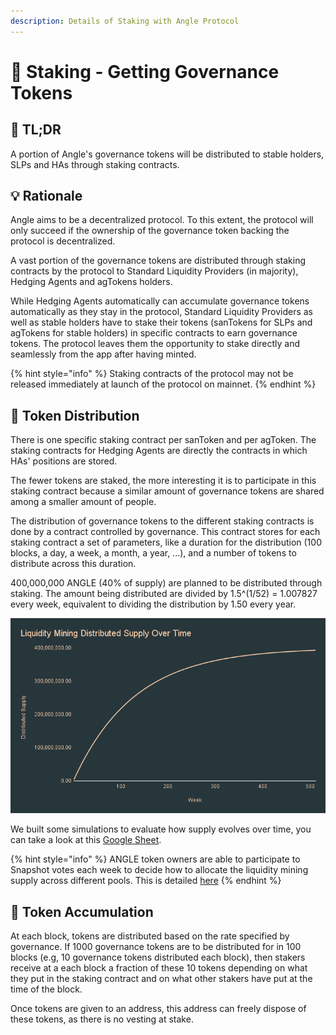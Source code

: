 ```yaml
---
description: Details of Staking with Angle Protocol
---
```


# 🎁 Staking - Getting Governance Tokens

## 🔎 TL;DR

A portion of Angle's governance tokens will be distributed to stable holders, SLPs and HAs through staking contracts.

## 💡 Rationale

Angle aims to be a decentralized protocol. To this extent, the protocol will only succeed if the ownership of the governance token backing the protocol is decentralized.

A vast portion of the governance tokens are distributed through staking contracts by the protocol to Standard Liquidity Providers (in majority), Hedging Agents and agTokens holders.

While Hedging Agents automatically can accumulate governance tokens automatically as they stay in the protocol, Standard Liquidity Providers as well as stable holders have to stake their tokens (sanTokens for SLPs and agTokens for stable holders) in specific contracts to earn governance tokens. The protocol leaves them the opportunity to stake directly and seamlessly from the app after having minted.

{% hint style="info" %}
Staking contracts of the protocol may not be released immediately at launch of the protocol on mainnet.
{% endhint %}

## 💐 Token Distribution

There is one specific staking contract per sanToken and per agToken. The staking contracts for Hedging Agents are directly the contracts in which HAs' positions are stored.

The fewer tokens are staked, the more interesting it is to participate in this staking contract because a similar amount of governance tokens are shared among a smaller amount of people.

The distribution of governance tokens to the different staking contracts is done by a contract controlled by governance. This contract stores for each staking contract a set of parameters, like a duration for the distribution (100 blocks, a day, a week, a month, a year, ...), and a number of tokens to distribute across this duration.

400,000,000 ANGLE (40% of supply) are planned to be distributed through staking. The amount being distributed are divided by 1.5^(1/52) = 1.007827 every week, equivalent to dividing the distribution by 1.50 every year.

![ANGLE Distribution](../.gitbook/assets/Liquidity-Mining-Distributed-Supply-Over-Time.png)

We built some simulations to evaluate how supply evolves over time, you can take a look at this [Google Sheet](https://docs.google.com/spreadsheets/d/1yraSUH_7D-VMnCUsIYWWdW1pxL7bDxN3o0M5japQmeY/edit#gid=0).

{% hint style="info" %}
ANGLE token owners are able to participate to Snapshot votes each week to decide how to allocate the liquidity mining supply across different pools. This is detailed [here](../governance/voting.md)
{% endhint %}

## 📶 Token Accumulation

At each block, tokens are distributed based on the rate specified by governance. If 1000 governance tokens are to be distributed for in 100 blocks (e.g, 10 governance tokens distributed each block), then stakers receive at a each block a fraction of these 10 tokens depending on what they put in the staking contract and on what other stakers have put at the time of the block.

Once tokens are given to an address, this address can freely dispose of these tokens, as there is no vesting at stake.
